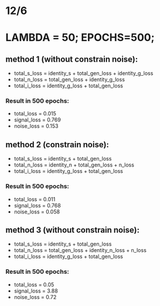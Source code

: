 # 12/6
# LAMBDA = 50; EPOCHS=500;


## method 1 (without constrain noise):

- total_s_loss = identity_s + total_gen_loss + identity_g_loss
- total_n_loss = total_gen_loss + identity_g_loss
- total_i_loss = identity_g_loss + total_gen_loss
### Result in 500 epochs:
- total_loss = 0.015
- signal_loss = 0.769
- noise_loss = 0.153

## method 2 (constrain noise):

- total_s_loss = identity_s + total_gen_loss
- total_n_loss = identity_n + total_gen_loss + n_loss
- total_i_loss = identity_g_loss + total_gen_loss

### Result in 500 epochs:

- total_loss = 0.011
- signal_loss = 0.768
- noise_loss = 0.058 


## method 3 (without constrain noise):
- total_s_loss = identity_s + total_gen_loss
- total_n_loss = total_gen_loss + identity_n_loss + n_loss
- total_i_loss = identity_g_loss + total_gen_loss

### Result in 500 epochs:

- total_loss = 0.05
- signal_loss = 3.88
- noise_loss = 0.72